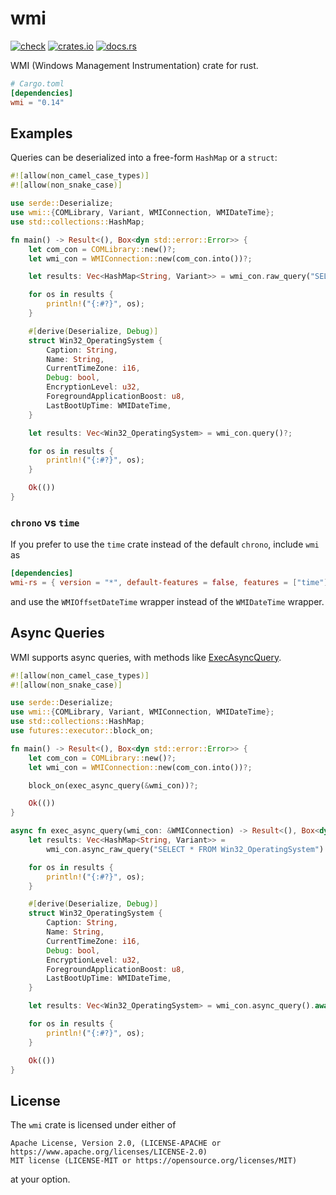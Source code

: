 # wmi

[![check](https://github.com/ohadravid/wmi-rs/actions/workflows/check.yml/badge.svg?branch=main)](https://github.com/ohadravid/wmi-rs/actions/workflows/check.yml)
[![crates.io](https://img.shields.io/crates/v/wmi.svg)](https://crates.io/crates/wmi)
[![docs.rs](https://docs.rs/wmi/badge.svg)](https://docs.rs/crate/wmi)

WMI (Windows Management Instrumentation) crate for rust.

```toml
# Cargo.toml
[dependencies]
wmi = "0.14"
```

## Examples

Queries can be deserialized into a free-form `HashMap` or a `struct`:

```rust
#![allow(non_camel_case_types)]
#![allow(non_snake_case)]

use serde::Deserialize;
use wmi::{COMLibrary, Variant, WMIConnection, WMIDateTime};
use std::collections::HashMap;

fn main() -> Result<(), Box<dyn std::error::Error>> {
    let com_con = COMLibrary::new()?;
    let wmi_con = WMIConnection::new(com_con.into())?;

    let results: Vec<HashMap<String, Variant>> = wmi_con.raw_query("SELECT * FROM Win32_OperatingSystem")?;

    for os in results {
        println!("{:#?}", os);
    }

    #[derive(Deserialize, Debug)]
    struct Win32_OperatingSystem {
        Caption: String,
        Name: String,
        CurrentTimeZone: i16,
        Debug: bool,
        EncryptionLevel: u32,
        ForegroundApplicationBoost: u8,
        LastBootUpTime: WMIDateTime,
    }

    let results: Vec<Win32_OperatingSystem> = wmi_con.query()?;

    for os in results {
        println!("{:#?}", os);
    }

    Ok(())
}
```

### `chrono` vs `time`

If you prefer to use the `time` crate instead of the default `chrono`, include `wmi` as

```toml
[dependencies]
wmi-rs = { version = "*", default-features = false, features = ["time"] }
```

and use the `WMIOffsetDateTime` wrapper instead of the `WMIDateTime` wrapper.

## Async Queries

WMI supports async queries, with methods
like [ExecAsyncQuery](https://docs.microsoft.com/en-us/windows/win32/api/wbemcli/nf-wbemcli-iwbemservices-execqueryasync).

```rust
#![allow(non_camel_case_types)]
#![allow(non_snake_case)]

use serde::Deserialize;
use wmi::{COMLibrary, Variant, WMIConnection, WMIDateTime};
use std::collections::HashMap;
use futures::executor::block_on;

fn main() -> Result<(), Box<dyn std::error::Error>> {
    let com_con = COMLibrary::new()?;
    let wmi_con = WMIConnection::new(com_con.into())?;

    block_on(exec_async_query(&wmi_con))?;

    Ok(())
}

async fn exec_async_query(wmi_con: &WMIConnection) -> Result<(), Box<dyn std::error::Error>> {
    let results: Vec<HashMap<String, Variant>> =
        wmi_con.async_raw_query("SELECT * FROM Win32_OperatingSystem").await?;

    for os in results {
        println!("{:#?}", os);
    }

    #[derive(Deserialize, Debug)]
    struct Win32_OperatingSystem {
        Caption: String,
        Name: String,
        CurrentTimeZone: i16,
        Debug: bool,
        EncryptionLevel: u32,
        ForegroundApplicationBoost: u8,
        LastBootUpTime: WMIDateTime,
    }

    let results: Vec<Win32_OperatingSystem> = wmi_con.async_query().await?;

    for os in results {
        println!("{:#?}", os);
    }

    Ok(())
}
```

## License

The `wmi` crate is licensed under either of

```text
Apache License, Version 2.0, (LICENSE-APACHE or https://www.apache.org/licenses/LICENSE-2.0)
MIT license (LICENSE-MIT or https://opensource.org/licenses/MIT)
```

at your option.
